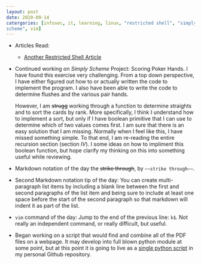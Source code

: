 ```yaml
---
layout: post
date: 2020-09-14
catergories: [infosec, it, learning, linux, "restricted shell", "simply
scheme", vim]
---
```


- Articles Read:

	- [Another Restricted Shell Article](https://fireshellsecurity.team/restricted-linux-shell-escaping-techniques/)


- Continued working on *Simply Scheme* Project: Scoring Poker Hands.
  I have found this exercise very challenging. From a top down
perspective, I have either figured out how to or actually written the code
to implement the program. I also have been able to write the code to
determine flushes and the various pair hands. 

	However, I am ~~strugg~~ working through a function to determine
straights and to sort the cards by rank. More specifically, I think
I understand how to implement a sort, but only if I have boolean primitive
that I can use to determine which of two values comes first. I am sure that there is an easy
solution that I am missing. Normally when I feel like this, I have missed
something simple. To that end, I am re-reading the entire recursion
section (section *IV*). I some ideas on how to impliment this boolean
function, but hope clarify my thinking on this into something useful while
reviewing. 

- Markdown notation of the day the ~~strike through~~, by `~~strike
  through~~`.

- Second Markdown notation tip of the day: You can create multi-paragraph
  list items by including a blank line between the first and second
paragraphs of the list item and being sure to include at least one space
before the start of the second paragraph so that markdown will indent it
as part of the list.

- `vim` command of the day: Jump to the end of the previous line: `k$`.
  Not really an independent command, or really difficult, but useful. 

- Began working on a script that would find and combine all of the PDF
  files on a webpage. It may develop into full blown python module at some
point, but at this point it is going to live as a [single python
script](https://github.com/Keegan-Evans/kevans/blob/master/confluence.py)
in my personal Github repository.

